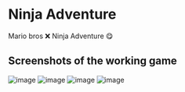 # Ninja Adventure
Mario bros ❌  Ninja Adventure 😋

## Screenshots of the working game
![image](https://github.com/itsRohit47/ninja-adventure-sit102-something-awesome/assets/108188800/38166a2e-2aeb-4a41-96ff-473075f1ec5e)
![image](https://github.com/itsRohit47/ninja-adventure-sit102-something-awesome/assets/108188800/7ba7f1e6-81cf-4453-ad24-1d40dd14abdb)
![image](https://github.com/itsRohit47/ninja-adventure-sit102-something-awesome/assets/108188800/1cbc1a06-f87e-4783-a889-b223187ea399)
![image](https://github.com/itsRohit47/ninja-adventure-sit102-something-awesome/assets/108188800/d0081d11-ee0a-4999-93fe-7d89847c154a)


